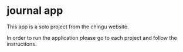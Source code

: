 # journal app

This app is a solo project from the chingu website.

In order to run the application please go to each project and follow the instructions.
